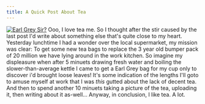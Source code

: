 ```yaml
---
title: A Quick Post About Tea
---
```

[![Earl Grey Sir?](http://static.flickr.com/6/86147107_394076ec74.jpg)](http://www.flickr.com/photos/roobottom/86147107/ "Photo Sharing") Ooo, I love tea me. So I thought after the stir caused by the last post I'd write about something else that's quite close to my heart. Yesterday lunchtime I had a wonder over the local supermarket, my mission was clear: To get some new tea bags to replace the 3 year old bumper pack of 20 million we have lying around in the work kitchen. So imagine my displeasure when after 5 minuets drawing fresh water and boiling the slower-than-average kettle I came to get a Earl Grey bag for my cup only to discover i'd brought loose leaves! It's some indication of the lengths I'll goto to amuse myself at work that I was *this* gutted about the lack of decent tea. And then to spend another 10 minuets taking a picture of the tea, uploading it, then writing about it as-well... Anyway, in conclusion, I like tea. A lot.